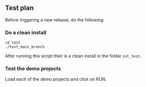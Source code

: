 ## Test plan

Before triggering a new release, do the following:

### Do a clean install
```
cd test
./test_main_branch
```
After running this script their is a clean install in the folder `int_test`.

### Test the demo projects
Load each of the demo projects and click on RUN.
 